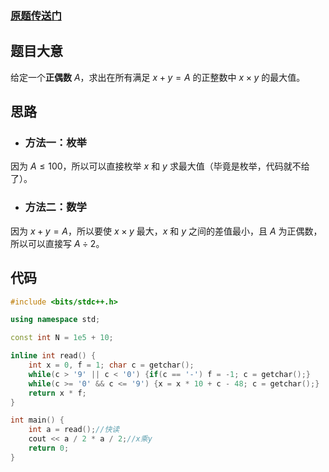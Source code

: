 ### [原题传送门](https://www.luogu.com.cn/problem/AT_abc026_a)

## 题目大意

给定一个**正偶数** $A$，求出在所有满足 $x + y = A$ 的正整数中 $x \times y$ 的最大值。

## 思路
 
- ### 方法一：枚举

因为 $A \le 100$，所以可以直接枚举 $x$ 和 $y$ 求最大值（毕竟是枚举，代码就不给了）。
- ### 方法二：数学

因为 $x + y = A$，所以要使 $x \times y$ 最大，$x$ 和 $y$ 之间的差值最小，且 $A$ 为正偶数，所以可以直接写 $A \div 2$。

## 代码

```cpp
#include <bits/stdc++.h>

using namespace std;

const int N = 1e5 + 10;

inline int read() {
	int x = 0, f = 1; char c = getchar();
	while(c > '9' || c < '0') {if(c == '-') f = -1; c = getchar();}
	while(c >= '0' && c <= '9') {x = x * 10 + c - 48; c = getchar();}
	return x * f;
}

int main() {
	int a = read();//快读
	cout << a / 2 * a / 2;//x乘y
	return 0;
}
```

